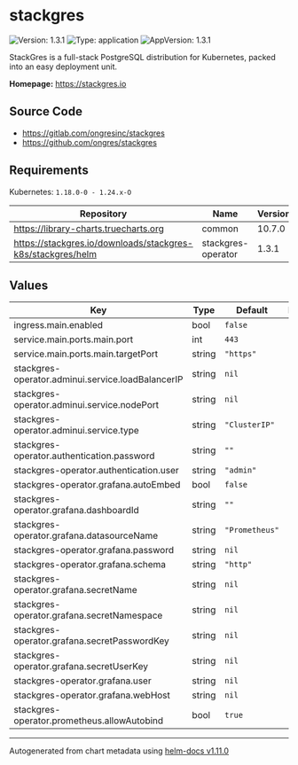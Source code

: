 # stackgres

![Version: 1.3.1](https://img.shields.io/badge/Version-1.3.1-informational?style=flat-square) ![Type: application](https://img.shields.io/badge/Type-application-informational?style=flat-square) ![AppVersion: 1.3.1](https://img.shields.io/badge/AppVersion-1.3.1-informational?style=flat-square)

StackGres is a full-stack PostgreSQL distribution for Kubernetes, packed into an easy deployment unit.

**Homepage:** <https://stackgres.io>

## Source Code

* <https://gitlab.com/ongresinc/stackgres>
* <https://github.com/ongres/stackgres>

## Requirements

Kubernetes: `1.18.0-0 - 1.24.x-O`

| Repository | Name | Version |
|------------|------|---------|
| https://library-charts.truecharts.org | common | 10.7.0 |
| https://stackgres.io/downloads/stackgres-k8s/stackgres/helm | stackgres-operator | 1.3.1 |

## Values

| Key | Type | Default | Description |
|-----|------|---------|-------------|
| ingress.main.enabled | bool | `false` |  |
| service.main.ports.main.port | int | `443` |  |
| service.main.ports.main.targetPort | string | `"https"` |  |
| stackgres-operator.adminui.service.loadBalancerIP | string | `nil` |  |
| stackgres-operator.adminui.service.nodePort | string | `nil` |  |
| stackgres-operator.adminui.service.type | string | `"ClusterIP"` |  |
| stackgres-operator.authentication.password | string | `""` |  |
| stackgres-operator.authentication.user | string | `"admin"` |  |
| stackgres-operator.grafana.autoEmbed | bool | `false` |  |
| stackgres-operator.grafana.dashboardId | string | `""` |  |
| stackgres-operator.grafana.datasourceName | string | `"Prometheus"` |  |
| stackgres-operator.grafana.password | string | `nil` |  |
| stackgres-operator.grafana.schema | string | `"http"` |  |
| stackgres-operator.grafana.secretName | string | `nil` |  |
| stackgres-operator.grafana.secretNamespace | string | `nil` |  |
| stackgres-operator.grafana.secretPasswordKey | string | `nil` |  |
| stackgres-operator.grafana.secretUserKey | string | `nil` |  |
| stackgres-operator.grafana.user | string | `nil` |  |
| stackgres-operator.grafana.webHost | string | `nil` |  |
| stackgres-operator.prometheus.allowAutobind | bool | `true` |  |

----------------------------------------------
Autogenerated from chart metadata using [helm-docs v1.11.0](https://github.com/norwoodj/helm-docs/releases/v1.11.0)
